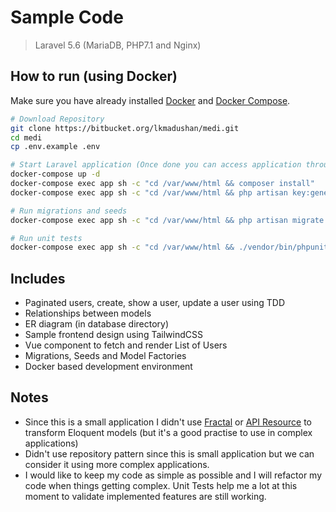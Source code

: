 #  Sample Code

> Laravel 5.6 (MariaDB, PHP7.1 and Nginx)

## How to run (using Docker)

Make sure you have already installed [Docker](https://www.docker.com) and [Docker Compose](https://github.com/docker/compose/releases).

```bash
# Download Repository
git clone https://bitbucket.org/lkmadushan/medi.git
cd medi
cp .env.example .env

# Start Laravel application (Once done you can access application through http://localhost)
docker-compose up -d
docker-compose exec app sh -c "cd /var/www/html && composer install"
docker-compose exec app sh -c "cd /var/www/html && php artisan key:generate"

# Run migrations and seeds
docker-compose exec app sh -c "cd /var/www/html && php artisan migrate --seed"

# Run unit tests
docker-compose exec app sh -c "cd /var/www/html && ./vendor/bin/phpunit"
```

## Includes

- Paginated users, create, show a user, update a user using TDD
- Relationships between models
- ER diagram (in database directory)
- Sample frontend design using TailwindCSS
- Vue component to fetch and render List of Users
- Migrations, Seeds and Model Factories
- Docker based development environment

## Notes

- Since this is a small application I didn't use [Fractal](https://fractal.thephpleague.com/) or [API Resource](https://laravel.com/docs/5.6/eloquent-resources) to transform Eloquent models (but it's a good practise to use in complex applications)
- Didn't use repository pattern since this is small application but we can consider it using more complex applications.
- I would like to keep my code as simple as possible and I will refactor my code when things getting complex. Unit Tests help me a lot at this moment to validate implemented features are still working.

